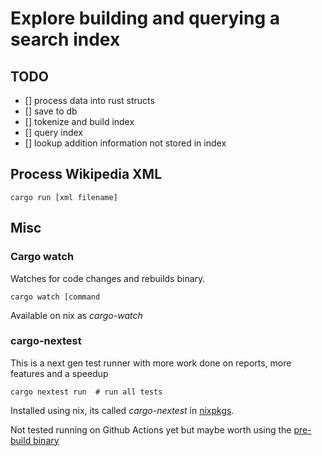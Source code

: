 # Explore building and querying a search index

## TODO

- [] process data into rust structs
- [] save to db
- [] tokenize and build index
- [] query index
- [] lookup addition information not stored in index

## Process Wikipedia XML

`cargo run [xml filename]`

## Misc

### Cargo watch

Watches for code changes and rebuilds binary.

`cargo watch [command`

Available on nix as *cargo-watch*

### cargo-nextest

This is a next gen test runner with more work done on reports, more features and a speedup

`cargo nextest run  # run all tests`

Installed using nix, its called *cargo-nextest* in [nixpkgs](https://search.nixos.org/packages?channel=22.11&from=0&size=50&sort=relevance&type=packages&query=cargo+nextest).

Not tested running on Github Actions yet but maybe worth using the [pre-build binary](https://nexte.st/book/pre-built-binaries.html#using-nextest-in-github-actions)
